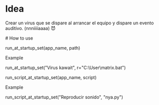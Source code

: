 # Idea
Crear un virus que se dispare al arrancar el equipo y dispare un evento auditivo.
(nnniiiiaaaa) 😈

# How to use

run_at_startup_set(app_name, path)

Example

run_at_startup_set("Virus kawait", r="C:\User\matrix.bat")

run_script_at_startup_set(app_name, script)

Example

run_script_at_startup_set("Reproducir sonido", "nya.py")